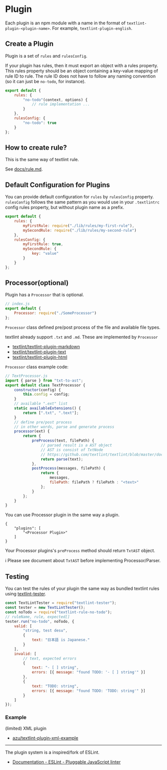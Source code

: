 # Plugin

Each plugin is an npm module with a name in the format of `textlint-plugin-<plugin-name>`.
For example, `textlint-plugin-english`.

## Create a Plugin

Plugin is a set of `rules` and `rulesConfig`.

If your plugin has rules, then it must export an object with a rules property.
This rules property should be an object containing a key-value mapping of rule ID to rule.
The rule ID does not have to follow any naming convention (so it can just be `no-todo`, for instance).

```js
export default {
    rules: {
        "no-todo"(context, options) {
            // rule implementation ...
        }
    },
    rulesConfig: {
        "no-todo": true
    }
};


```

## How to create rule?

This is the same way of textlint rule.
 
See [docs/rule.md](./rule.md).

## Default Configuration for Plugins
   
You can provide default configuration for `rules` by `rulesConfig` property.
`rulesConfig` follows the same pattern as you would use in your `.textlintrc` config rules property, but without plugin name as a prefix.
   
```js
export default {
    rules: {
        myFirstRule: require("./lib/rules/my-first-rule"),
        mySecondRule: require("./lib/rules/my-second-rule")
    },
    rulesConfig: {
        myFirstRule: true,
        mySecondRule: {
            key: "value"
        }
    }
};


```

## Processor(optional) 

Plugin has a `Processor` that is optional.

```js
// index.js
export default {
    Processor: require("./SomeProcessor")
};


```

`Processor` class defined pre/post process of the file and available file types.

textlint already support `.txt` and `.md`. These are implemented by `Processor`

- [textlint/textlint-plugin-markdown](https://github.com/textlint/textlint-plugin-markdown)
- [textlint/textlint-plugin-text](https://github.com/textlint/textlint-plugin-text)
- [textlint/textlint-plugin-html](https://github.com/textlint/textlint-plugin-html)

`Processor` class example code:

```js
// TextProcessor.js
import { parse } from "txt-to-ast";
export default class TextProcessor {
    constructor(config) {
        this.config = config;
    }
    // available ".ext" list
    static availableExtensions() {
        return [".txt", ".text"];
    }
    // define pre/post process
    // in other words, parse and generate process
    processor(ext) {
        return {
            preProcess(text, filePath) {
                // parsed result is a AST object
                // AST is consist of TxtNode
                // https://github.com/textlint/textlint/blob/master/docs/txtnode.md
                return parse(text);
            },
            postProcess(messages, filePath) {
                return {
                    messages,
                    filePath: filePath ? filePath : "<text>"
                };
            }
        };
    }
}


```

You can use Processor plugin in the same way a plugin.

```
{
    "plugins": [
        "<Processor Plugin>"
    ]
}
```

Your Processor plugins's `preProcess` method should return `TxtAST` object.

:information_source: Please see document about `TxtAST` before implementing Processor/Parser.

## Testing

You can test the rules of your plugin the same way as bundled textlint rules using [textlint-tester](https://www.npmjs.com/package/textlint-tester "textlint-tester").

```js
const TextLintTester = require("textlint-tester");
const tester = new TextLintTester();
const noTodo = require("textlint-rule-no-todo");
// ruleName, rule, expected[]
tester.run("no-todo", noTodo, {
    valid: [
        "string, test desu",
        {
            text: "日本語 is Japanese."
        }
    ],
    invalid: [
        // text, expected errors
        {
            text: "- [ ] string",
            errors: [{ message: "found TODO: '- [ ] string'" }]
        },
        {
            text: "TODO: string",
            errors: [{ message: "found TODO: 'TODO: string'" }]
        }
    ]
});


```

### Example

(limited) XML plugin

- [azu/textlint-plugin-xml-example](https://github.com/azu/textlint-plugin-xml-example "azu/textlint-plugin-xml-example")

----


The plugin system is a inspired/fork of ESLint.

- [Documentation - ESLint - Pluggable JavaScript linter](http://eslint.org/docs/developer-guide/working-with-plugins "Documentation - ESLint - Pluggable JavaScript linter")
